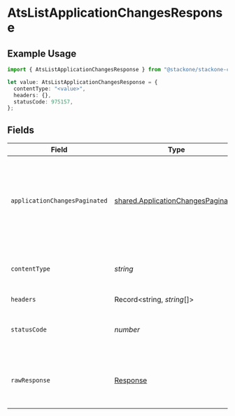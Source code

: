 # AtsListApplicationChangesResponse

## Example Usage

```typescript
import { AtsListApplicationChangesResponse } from "@stackone/stackone-client-ts/sdk/models/operations";

let value: AtsListApplicationChangesResponse = {
  contentType: "<value>",
  headers: {},
  statusCode: 975157,
};
```

## Fields

| Field                                                                                           | Type                                                                                            | Required                                                                                        | Description                                                                                     |
| ----------------------------------------------------------------------------------------------- | ----------------------------------------------------------------------------------------------- | ----------------------------------------------------------------------------------------------- | ----------------------------------------------------------------------------------------------- |
| `applicationChangesPaginated`                                                                   | [shared.ApplicationChangesPaginated](../../../sdk/models/shared/applicationchangespaginated.md) | :heavy_minus_sign:                                                                              | The changes related to the application with the given identifier was retrieved.                 |
| `contentType`                                                                                   | *string*                                                                                        | :heavy_check_mark:                                                                              | HTTP response content type for this operation                                                   |
| `headers`                                                                                       | Record<string, *string*[]>                                                                      | :heavy_check_mark:                                                                              | N/A                                                                                             |
| `statusCode`                                                                                    | *number*                                                                                        | :heavy_check_mark:                                                                              | HTTP response status code for this operation                                                    |
| `rawResponse`                                                                                   | [Response](https://developer.mozilla.org/en-US/docs/Web/API/Response)                           | :heavy_check_mark:                                                                              | Raw HTTP response; suitable for custom response parsing                                         |